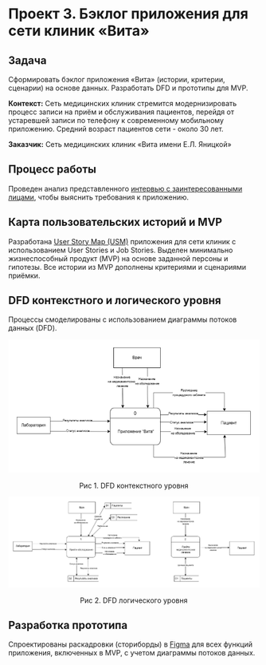 # Проект 3. Бэклог приложения для сети клиник «Вита»

## Задача
Сформировать бэклог приложения «Вита» (истории, критерии, сценарии) на основе данных. Разработать DFD и прототипы для MVP.

**Контекст:** Сеть медицинских клиник стремится модернизировать процесс записи на приём и обслуживания пациентов, перейдя от устаревшей записи по телефону к современному мобильному приложению. Средний возраст пациентов сети - около 30 лет.

**Заказчик:** Сеть медицинских клиник «Вита имени Е.Л. Яницкой»


## Процесс работы
Проведен анализ представленного [интервью с заинтересованными лицами](https://docs.google.com/document/d/1MVwdkDW7UZIzycYrAJ4sGY59IDOupKN3kmyoOLTGHWk/edit?usp=sharing), чтобы выяснить требования к приложению.

## Карта пользовательских историй и MVP

Разработана [User Story Map (USM)](https://miro.com/app/board/uXjVLEYxzU4=/?share_link_id=676315146568) приложения для сети клиник с использованием User Stories и Job Stories. Выделен минимально жизнеспособный продукт (MVP) на основе заданной персоны и гипотезы.
Все истории из MVP дополнены критериями и сценариями приёмки.


## DFD контекстного и логического уровня

Процессы смоделированы с использованием диаграммы потоков данных (DFD).

![Обновленная диаграмма UML](https://github.com/EVTrukhina/practicum_Y/blob/main/DFD%20контекстная%20клиника.png)
<p align="center">Рис 1. DFD контекстного уровня </p>

![Обновленная диаграмма UML](https://github.com/EVTrukhina/practicum_Y/blob/main/DFD%20логическая%20клиника.png)
<p align="center">Рис 2. DFD логического уровня </p>

## Разработка прототипа

Спроектированы раскадровки (сториборды) в [Figma](https://www.figma.com/design/yZhgnUkSnIn2mves1XnrgR/%D0%9F%D1%80%D0%BE%D0%B5%D0%BA%D1%82-3?node-id=804-632&t=by88asUpoCzUJrwt-1) для всех функций приложения, включенных в MVP, с учетом диаграммы потоков данных.


